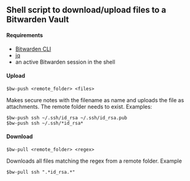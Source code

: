 ## Shell script to download/upload files to a Bitwarden Vault

#### Requirements

- [Bitwarden CLI](https://github.com/bitwarden/cli)
- [jq](https://stedolan.github.io/jq/)
- an active Bitwarden session in the shell

#### Upload

```
$bw-push <remote_folder> <files>
```

Makes secure notes with the filename as name and uploads the file as attachments.
The remote folder needs to exist.
Examples:

```
$bw-push ssh ~/.ssh/id_rsa ~/.ssh/id_rsa.pub
$bw-push ssh ~/.ssh/*id_rsa*
```

#### Download

```
$bw-pull <remote_folder> <regex>
```

Downloads all files matching the regex from a remote folder.
Example

```
$bw-pull ssh ".*id_rsa.*"
```
